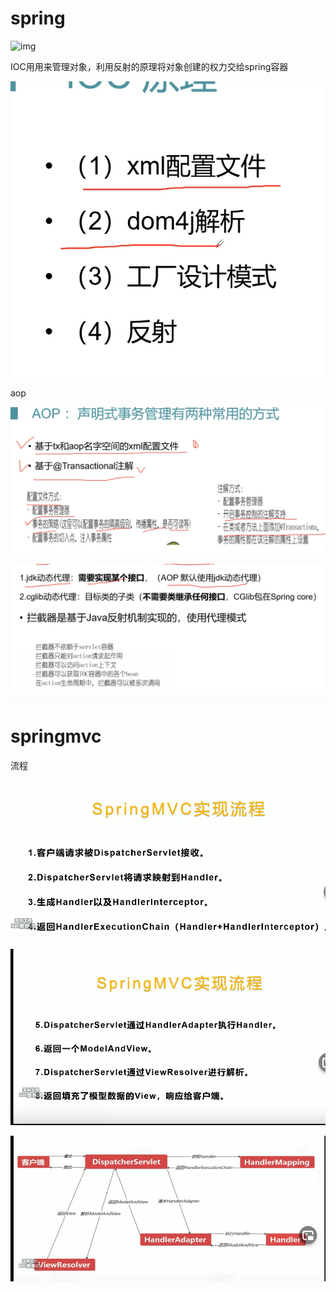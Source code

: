 # spring

![img](https://img-blog.csdn.net/20160417164808359?watermark/2/text/aHR0cDovL2Jsb2cuY3Nkbi5uZXQv/font/5a6L5L2T/fontsize/400/fill/I0JBQkFCMA==/dissolve/70/gravity/Center)



IOC用用来管理对象，利用反射的原理将对象创建的权力交给spring容器

![image-20210415165249426](../assert/image-20210415165249426.png)







aop

![image-20210415165101376](../assert/image-20210415165101376.png)

![image-20210415165142749](../assert/image-20210415165142749.png)





# springmvc

流程

![image-20210416001942317](../assert/image-20210416001942317.png)

![image-20210416001950750](../assert/image-20210416001950750.png)

![image-20210416002003225](../assert/image-20210416002003225.png)

